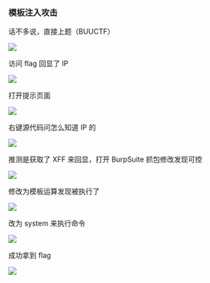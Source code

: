 ### 模板注入攻击

话不多说，直接上题（BUUCTF）

![](https://pic1.imgdb.cn/item/67b2a94ed0e0a243d40016b6.jpg)

访问 flag 回显了 IP

![](https://pic1.imgdb.cn/item/67b2a93bd0e0a243d40016ad.jpg)

打开提示页面

![](https://pic1.imgdb.cn/item/67b2a966d0e0a243d40016c3.jpg)

右键源代码问怎么知道 IP 的

![](https://pic1.imgdb.cn/item/67b2a977d0e0a243d40016d2.jpg)

推测是获取了 XFF 来回显，打开 BurpSuite 抓包修改发现可控

![](https://pic1.imgdb.cn/item/67b2a99bd0e0a243d40016dc.jpg)

修改为模板运算发现被执行了

![](https://pic1.imgdb.cn/item/67b2a9b5d0e0a243d40016e5.jpg)

改为 system 来执行命令

![](https://pic1.imgdb.cn/item/67b2a9c6d0e0a243d40016ea.jpg)

成功拿到 flag

![](https://pic1.imgdb.cn/item/67b2a9dbd0e0a243d40016ee.jpg)
